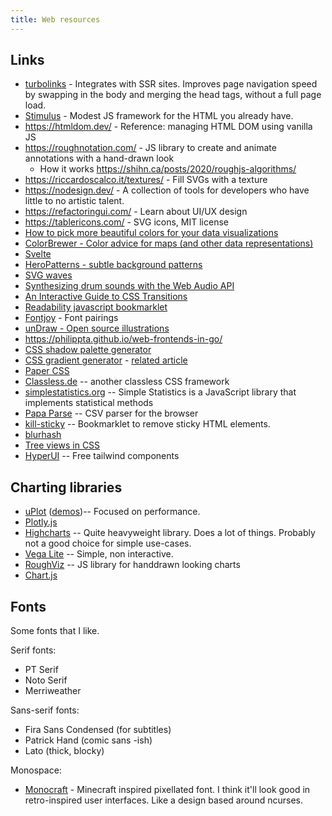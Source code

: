 ```yaml
---
title: Web resources
---
```


## Links

- [turbolinks](https://github.com/turbolinks/turbolinks) - Integrates with SSR sites. Improves page navigation speed by swapping in the body and merging the head tags, without a full page load.
- [Stimulus](https://github.com/stimulusjs/stimulus) - Modest JS framework for the HTML you already have.
- https://htmldom.dev/ - Reference: managing HTML DOM using vanilla JS
- https://roughnotation.com/ - JS library to create and animate annotations with a hand-drawn look
    - How it works https://shihn.ca/posts/2020/roughjs-algorithms/
- https://riccardoscalco.it/textures/ - Fill SVGs with a texture
- https://nodesign.dev/ - A collection of tools for developers who have little to no artistic talent.
- https://refactoringui.com/ - Learn about UI/UX design
- https://tablericons.com/ - SVG icons, MIT license
- [How to pick more beautiful colors for your data visualizations](https://blog.datawrapper.de/beautifulcolors/)
- [ColorBrewer - Color advice for maps (and other data representations)](https://colorbrewer2.org/)
- [Svelte](https://svelte.dev)
- [HeroPatterns - subtle background patterns](http://www.heropatterns.com/)
- [SVG waves](https://getwaves.io/)
- [Synthesizing drum sounds with the Web Audio API](https://dev.opera.com/articles/drum-sounds-webaudio/)
- [An Interactive Guide to CSS Transitions](https://www.joshwcomeau.com/animation/css-transitions/)
- [Readability javascript bookmarklet](https://ejucovy.github.io/readability/)
- [Fontjoy](https://fontjoy.com/) - Font pairings
- [unDraw - Open source illustrations](https://undraw.co/illustrations)
- https://philippta.github.io/web-frontends-in-go/
- [CSS shadow palette generator](https://www.joshwcomeau.com/shadow-palette/)
- [CSS gradient generator](https://www.joshwcomeau.com/gradient-generator/) - [related article](https://www.joshwcomeau.com/css/make-beautiful-gradients/)
- [Paper CSS](https://www.getpapercss.com)
- [Classless.de](https://classless.de/) -- another classless CSS framework
- [simplestatistics.org](https://simplestatistics.org/) -- Simple Statistics is a JavaScript library that implements statistical methods
- [Papa Parse](https://www.papaparse.com/) -- CSV parser for the browser
- [kill-sticky](https://github.com/t-mart/kill-sticky) -- Bookmarklet to remove sticky HTML elements.
- [blurhash](https://github.com/woltapp/blurhash)
- [Tree views in CSS](https://iamkate.com/code/tree-views/)
- [HyperUI](https://www.hyperui.dev/) -- Free tailwind components

## Charting libraries

- [uPlot](https://github.com/leeoniya/uPlot) ([demos](https://leeoniya.github.io/uPlot/demos/index.html))-- Focused on performance.
- [Plotly.js](https://plotly.com)
- [Highcharts](https://www.highcharts.com/demo) -- Quite heavyweight library.
  Does a lot of things. Probably not a good choice for simple use-cases.
- [Vega Lite](https://vega.github.io/vega-lite/examples/) -- Simple, non interactive.
- [RoughViz](https://github.com/jwilber/roughViz) -- JS library for handdrawn looking charts
- [Chart.js](https://www.chartjs.org/docs/latest/samples/information.html)

## Fonts

Some fonts that I like.

Serif fonts:

- PT Serif
- Noto Serif
- Merriweather

Sans-serif fonts:

- Fira Sans Condensed (for subtitles)
- Patrick Hand (comic sans -ish)
- Lato (thick, blocky)

Monospace:

- [Monocraft](https://github.com/IdreesInc/Monocraft) - Minecraft inspired
  pixellated font. I think it'll look good in retro-inspired user interfaces.
  Like a design based around ncurses.
